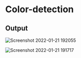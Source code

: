 # Color-detection

## Output
![Screenshot 2022-01-21 192055](https://user-images.githubusercontent.com/86012289/150538663-5cf7045b-4e49-4560-8330-747ba6b395de.png)

![Screenshot 2022-01-21 191717](https://user-images.githubusercontent.com/86012289/150538680-965b3eb4-171d-4886-90b3-330e667b49d1.png)
